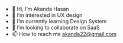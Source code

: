 - 👋 Hi, I’m Akanda Hasan
- 👀 I’m interested in UX design
- 🌱 I’m currently learning Design System
- 💞️ I’m looking to collaborate on SaaS
- 📫 How to reach me akanda22@gmail.com

<!---
akandaui/akandaui is a ✨ special ✨ repository because its `README.md` (this file) appears on your GitHub profile.
You can click the Preview link to take a look at your changes.
--->
